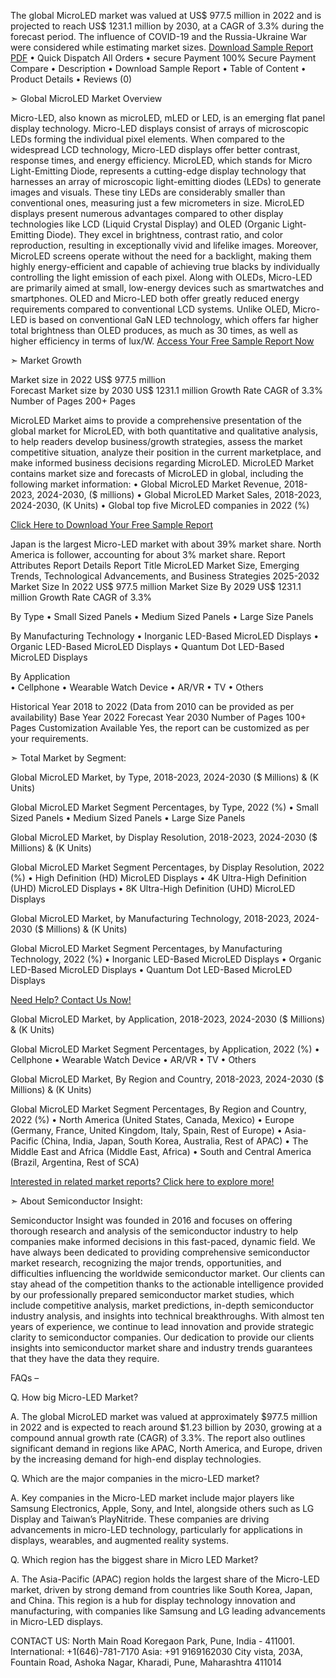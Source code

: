The global MicroLED market was valued at US$ 977.5 million in 2022 and is projected to reach US$ 1231.1 million by 2030, at a CAGR of 3.3% during the forecast period. The influence of COVID-19 and the Russia-Ukraine War were considered while estimating market sizes.
[Download Sample Report PDF]([(https://semiconductorinsight.com/report/microled-market/)])
•	Quick Dispatch
All Orders
•	secure Payment
100% Secure Payment
Compare
•	Description
•	Download Sample Report
•	Table of Content
•	Product Details
•	Reviews (0)

➣ Global MicroLED Market Overview

Micro-LED, also known as microLED, mLED or LED, is an emerging flat panel display technology. Micro-LED displays consist of arrays of microscopic LEDs forming the individual pixel elements. When compared to the widespread LCD technology, Micro-LED displays offer better contrast, response times, and energy efficiency.
MicroLED, which stands for Micro Light-Emitting Diode, represents a cutting-edge display technology that harnesses an array of microscopic light-emitting diodes (LEDs) to generate images and visuals. These tiny LEDs are considerably smaller than conventional ones, measuring just a few micrometers in size.
MicroLED displays present numerous advantages compared to other display technologies like LCD (Liquid Crystal Display) and OLED (Organic Light-Emitting Diode). They excel in brightness, contrast ratio, and color reproduction, resulting in exceptionally vivid and lifelike images. Moreover, MicroLED screens operate without the need for a backlight, making them highly energy-efficient and capable of achieving true blacks by individually controlling the light emission of each pixel.
Along with OLEDs, Micro-LED are primarily aimed at small, low-energy devices such as smartwatches and smartphones. OLED and Micro-LED both offer greatly reduced energy requirements compared to conventional LCD systems. Unlike OLED, Micro-LED is based on conventional GaN LED technology, which offers far higher total brightness than OLED produces, as much as 30 times, as well as higher efficiency in terms of lux/W.
[Access Your Free Sample Report Now]([url](https://semiconductorinsight.com/report/microled-market/))

➣ Market Growth

Market size in 2022	US$ 977.5 million	
Forecast Market size by 2030	US$ 1231.1 million
Growth Rate	CAGR of 3.3%	
Number of Pages	200+ Pages

MicroLED Market aims to provide a comprehensive presentation of the global market for MicroLED, with both quantitative and qualitative analysis, to help readers develop business/growth strategies, assess the market competitive situation, analyze their position in the current marketplace, and make informed business decisions regarding MicroLED. MicroLED Market contains market size and forecasts of MicroLED in global, including the following market information:
•	Global MicroLED Market Revenue, 2018-2023, 2024-2030, ($ millions)
•	Global MicroLED Market Sales, 2018-2023, 2024-2030, (K Units)
•	Global top five MicroLED companies in 2022 (%)

[Click Here to Download Your Free Sample Report]([url](https://semiconductorinsight.com/report/microled-market/))

Japan is the largest Micro-LED market with about 39% market share. North America is follower, accounting for about 3% market share.
Report Attributes	Report Details
Report Title	MicroLED Market Size, Emerging Trends, Technological Advancements, and Business Strategies 2025-2032
Market Size In 2022	US$ 977.5 million
Market Size By 2029	US$ 1231.1 million
Growth Rate	CAGR of 3.3%

By Type
•	Small Sized Panels
•	Medium Sized Panels
•	Large Size Panels

By Manufacturing Technology	
•	Inorganic LED-Based MicroLED Displays
•	Organic LED-Based MicroLED Displays
•	Quantum Dot LED-Based MicroLED Displays

By Application	
•	Cellphone
•	Wearable Watch Device
•	AR/VR
•	TV
•	Others

Historical Year	2018 to 2022 (Data from 2010 can be provided as per availability)
Base Year	2022
Forecast Year	2030
Number of Pages	100+ Pages
Customization Available	Yes, the report can be customized as per your requirements.

➣ Total Market by Segment:

Global MicroLED Market, by Type, 2018-2023, 2024-2030 ($ Millions) & (K Units)

Global MicroLED Market Segment Percentages, by Type, 2022 (%)
•	Small Sized Panels
•	Medium Sized Panels
•	Large Size Panels

Global MicroLED Market, by Display Resolution, 2018-2023, 2024-2030 ($ Millions) & (K Units)

Global MicroLED Market Segment Percentages, by Display Resolution, 2022 (%)
•	High Definition (HD) MicroLED Displays
•	4K Ultra-High Definition (UHD) MicroLED Displays
•	8K Ultra-High Definition (UHD) MicroLED Displays

Global MicroLED Market, by Manufacturing Technology, 2018-2023, 2024-2030 ($ Millions) & (K Units)

Global MicroLED Market Segment Percentages, by Manufacturing Technology, 2022 (%)
•	Inorganic LED-Based MicroLED Displays
•	Organic LED-Based MicroLED Displays
•	Quantum Dot LED-Based MicroLED Displays

[Need Help? Contact Us Now!]([url](https://semiconductorinsight.com/report/microled-market/))

Global MicroLED Market, by Application, 2018-2023, 2024-2030 ($ Millions) & (K Units)

Global MicroLED Market Segment Percentages, by Application, 2022 (%)
•	Cellphone
•	Wearable Watch Device
•	AR/VR
•	TV
•	Others

Global MicroLED Market, By Region and Country, 2018-2023, 2024-2030 ($ Millions) & (K Units)

Global MicroLED Market Segment Percentages, By Region and Country, 2022 (%)
•	North America (United States, Canada, Mexico)
•	Europe (Germany, France, United Kingdom, Italy, Spain, Rest of Europe)
•	Asia-Pacific (China, India, Japan, South Korea, Australia, Rest of APAC)
•	The Middle East and Africa (Middle East, Africa)
•	South and Central America (Brazil, Argentina, Rest of SCA)

[Interested in related market reports? Click here to explore more!]([url](https://semiconductorinsight.com/report/microled-market/)
)

➣ About Semiconductor Insight:

Semiconductor Insight was founded in 2016 and focuses on offering thorough research and analysis of the semiconductor industry to help companies make informed decisions in this fast-paced, dynamic field. We have always been dedicated to providing comprehensive semiconductor market research, recognizing the major trends, opportunities, and difficulties influencing the worldwide semiconductor market.
Our clients can stay ahead of the competition thanks to the actionable intelligence provided by our professionally prepared semiconductor market studies, which include competitive analysis, market predictions, in-depth semiconductor industry analysis, and insights into technical breakthroughs. With almost ten years of experience, we continue to lead innovation and provide strategic clarity to semiconductor companies.
Our dedication to provide our clients insights into semiconductor market share and industry trends guarantees that they have the data they require.
 
FAQs –
 
Q. How big Micro-LED Market?

A. The global MicroLED market was valued at approximately $977.5 million in 2022 and is expected to reach around $1.23 billion by 2030, growing at a compound annual growth rate (CAGR) of 3.3%. The report also outlines significant demand in regions like APAC, North America, and Europe, driven by the increasing demand for high-end display technologies.

Q. Which are the major companies in the micro-LED market?

A. Key companies in the Micro-LED market include major players like Samsung Electronics, Apple, Sony, and Intel, alongside others such as LG Display and Taiwan’s PlayNitride. These companies are driving advancements in micro-LED technology, particularly for applications in displays, wearables, and augmented reality systems.

Q. Which region has the biggest share in Micro LED Market?

A. The Asia-Pacific (APAC) region holds the largest share of the Micro-LED market, driven by strong demand from countries like South Korea, Japan, and China. This region is a hub for display technology innovation and manufacturing, with companies like Samsung and LG leading advancements in Micro-LED displays.

CONTACT US:
North Main Road Koregaon Park, Pune, India - 411001.
International: +1(646)-781-7170
Asia: +91 9169162030
City vista, 203A, Fountain Road, Ashoka Nagar, Kharadi, Pune, Maharashtra 411014
